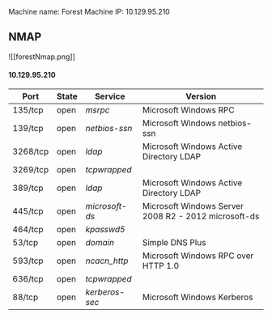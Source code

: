 Machine name: Forest
Machine IP: 10.129.95.210

## NMAP
![[forestNmap.png]]

#### 10.129.95.210

| Port | State | Service | Version |
|------|-------|---------|---------|
| 135/tcp | open | *msrpc* | Microsoft Windows RPC  |
| 139/tcp | open | *netbios-ssn* | Microsoft Windows netbios-ssn  |
| 3268/tcp | open | *ldap* | Microsoft Windows Active Directory LDAP  |
| 3269/tcp | open | *tcpwrapped* |   |
| 389/tcp | open | *ldap* | Microsoft Windows Active Directory LDAP  |
| 445/tcp | open | *microsoft-ds* | Microsoft Windows Server 2008 R2 - 2012 microsoft-ds  |
| 464/tcp | open | *kpasswd5* |   |
| 53/tcp | open | *domain* | Simple DNS Plus  |
| 593/tcp | open | *ncacn_http* | Microsoft Windows RPC over HTTP 1.0 |
| 636/tcp | open | *tcpwrapped* |   |
| 88/tcp | open | *kerberos-sec* | Microsoft Windows Kerberos  |